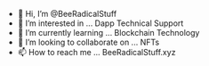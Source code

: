 - 👋 Hi, I’m @BeeRadicalStuff
- 👀 I’m interested in ... Dapp Technical Support
- 🌱 I’m currently learning ... Blockchain Technology
- 💞️ I’m looking to collaborate on ... NFTs
- 📫 How to reach me ... BeeRadicalStuff.xyz


<!---
BeeRadicalStuff/BeeRadicalStuff is a ✨ special ✨ repository because its `README.md` (this file) appears on your GitHub profile.
You can click the Preview link to take a look at your changes.
--->
